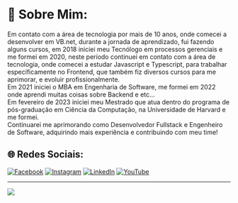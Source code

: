 # 💫 Sobre Mim:
Em contato com a área de tecnologia por mais de 10 anos, onde comecei a desenvolver em VB.net, durante a jornada de aprendizado, fui fazendo alguns cursos, em 2018 iniciei meu Tecnólogo em processos gerenciais e me formei em 2020, neste período continuei em contato com a área de tecnologia, onde comecei a estudar Javascript e Typescript, para trabalhar específicamente no Frontend, que também fiz diversos cursos para me aprimorar, e evoluir profissionalmente.<br>Em 2021 iniciei o MBA em Engenharia de Software, me formei em 2022 onde aprendi muitas coisas sobre Backend e etc...<br>Em fevereiro de 2023 iniciei meu Mestrado que atua dentro do programa de pós-graduação em Ciência da Computação, na Universidade de Harvard e me formei.<br>Continuarei me aprimorando como Desenvolvedor Fullstack e Engenheiro de Software, adquirindo mais experiência e contribuindo com meu time!

## 🌐 Redes Sociais:
[![Facebook](https://img.shields.io/badge/Facebook-%231877F2.svg?logo=Facebook&logoColor=white)](https://facebook.com/HudsonKennedy) [![Instagram](https://img.shields.io/badge/Instagram-%23E4405F.svg?logo=Instagram&logoColor=white)](https://instagram.com/_hudson.9kj) [![LinkedIn](https://img.shields.io/badge/LinkedIn-%230077B5.svg?logo=linkedin&logoColor=white)](https://linkedin.com/in/hudsonkennedyjr) [![YouTube](https://img.shields.io/badge/YouTube-%23FF0000.svg?logo=YouTube&logoColor=white)](https://youtube.com/@@hebertlp) 


---
[![](https://visitcount.itsvg.in/api?id=Hudsonjr90&icon=0&color=3)](https://visitcount.itsvg.in)
